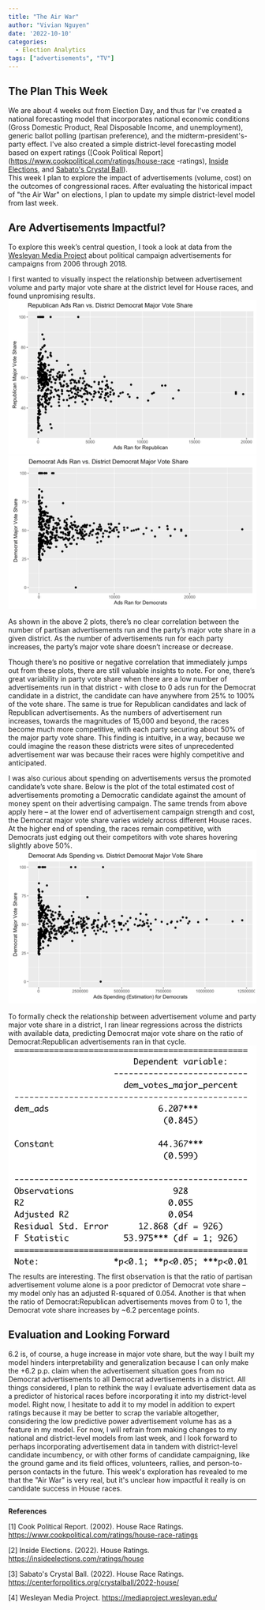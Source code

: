 ```yaml
---
title: "The Air War"
author: "Vivian Nguyen"
date: '2022-10-10'
categories: 
  - Election Analytics
tags: ["advertisements", "TV"]
---
```











## The Plan This Week
We are about 4 weeks out from Election Day, and thus far I've created a national forecasting model that incorporates national economic conditions (Gross Domestic Product, Real Disposable Income, and unemployment), generic ballot polling (partisan preference), and the midterm-president's-party effect. I've also created a simple district-level forecasting model based on expert ratings ([Cook Political Report](https://www.cookpolitical.com/ratings/house-race
-ratings), [Inside Elections](https://insideelections.com/ratings/house), and [Sabato's Crystal Ball](https://centerforpolitics.org/crystalball/2022-house/)).  
This week I plan to explore the impact of advertisements (volume, cost) on the outcomes of congressional races. After evaluating the historical impact of "the Air War" on elections, I plan to update my simple district-level model from last week.  

## Are Advertisements Impactful?
To explore this week’s central question, I took a look at data from the [Wesleyan Media Project](https://mediaproject.wesleyan.edu/) about political campaign advertisements for campaigns from 2006 through 2018. 

I first wanted to visually inspect the relationship between advertisement volume and party major vote share at the district level for House races, and found unpromising results. 
![Republican Ad Volume vs. Vote Share.](rep_ads.png)
![Democrat Ad Volume vs. Vote Share.](dem_ads.png)

As shown in the above 2 plots, there’s no clear correlation between the number of partisan advertisements run and the party’s major vote share in a given district. As the number of advertisements run for each party increases, the party’s major vote share doesn’t increase or decrease. 

Though there’s no positive or negative correlation that immediately jumps out from these plots, there are still valuable insights to note. For one, there’s great variability in party vote share when there are a low number of advertisements run in that district - with close to 0 ads run for the Democrat candidate in a district, the candidate can have anywhere from 25% to 100% of the vote share. The same is true for Republican candidates and lack of Republican advertisements.  As the numbers of advertisement run increases, towards the magnitudes of 15,000 and beyond, the races become much more competitive, with each party securing about 50% of the major party vote share. This finding is intuitive, in a way, because we could imagine the reason these districts were sites of unprecedented advertisement war was because their races were highly competitive and anticipated.

I was also curious about spending on advertisements versus the promoted candidate’s vote share. Below is the plot of the total estimated cost of advertisements promoting a Democratic candidate against the amount of money spent on their advertising campaign. The same trends from above apply here – at the lower end of advertisement campaign strength and cost, the Democrat major vote share varies widely across different House races. At the higher end of spending, the races remain competitive, with Democrats just edging out their competitors with vote shares hovering slightly above 50%.  
![(D) Advertisement Spending vs. (D) Vote Share.](ads_spending.png)

To formally check the relationship between advertisement volume and party major vote share in a district, I ran linear regressions across the districts with available data, predicting Democrat major vote share on the ratio of Democrat:Republican advertisements ran in that cycle. 
![Advertisement Volume vs. (D) Vote Share.](ads_regression.png)
The results are interesting. The first observation is that the ratio of partisan advertisement volume alone is a poor predictor of Democrat vote share – my model only has an adjusted R-squared of 0.054. Another is that when the ratio of Democrat:Republican advertisements moves from 0 to 1, the Democrat vote share increases by ~6.2 percentage points. 

## Evaluation and Looking Forward
6.2 is, of course, a huge increase in major vote share, but the way I built my model hinders interpretability and generalization because I can only make the +6.2 p.p. claim when the advertisement situation goes from no Democrat advertisements to all Democrat advertisements in a district. All things considered, I plan to rethink the way I evaluate advertisement data as a predictor of historical races before incorporating it into my district-level model. Right now, I hesitate to add it to my model in addition to expert ratings because it may be better to scrap the variable altogether, considering the low predictive power advertisement volume has as a feature in my model. For now, I will refrain from making changes to my national and district-level models from last week, and I look forward to perhaps incorporating advertisement data in tandem with district-level candidate incumbency, or with other forms of candidate campaigning, like the ground game and its field offices, volunteers, rallies, and person-to-person contacts in the future. This week's exploration has revealed to me that the "Air War" is very real, but it's unclear how impactful it really is on candidate success in House races.  

---
**References**

[1] Cook Political Report. (2002). House Race Ratings. https://www.cookpolitical.com/ratings/house-race-ratings

[2] Inside Elections. (2022). House Ratings. https://insideelections.com/ratings/house

[3] Sabato's Crystal Ball. (2022). House Race Ratings. https://centerforpolitics.org/crystalball/2022-house/

[4] Wesleyan Media Project. https://mediaproject.wesleyan.edu/
